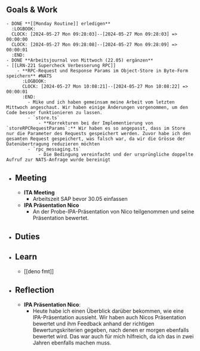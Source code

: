 ## Goals & Work
	- DONE **[[Monday Routine]] erledigen**
	  :LOGBOOK:
	  CLOCK: [2024-05-27 Mon 09:28:03]--[2024-05-27 Mon 09:28:03] =>  00:00:00
	  CLOCK: [2024-05-27 Mon 09:28:08]--[2024-05-27 Mon 09:28:09] =>  00:00:01
	  :END:
	- DONE **Arbeitsjournal von Mittwoch (22.05) ergänzen**
	- [[LRN-221 Supercheck Verbesserung RPC]]
		- **RPC-Request und Response Params im Object-Store in Byte-Form speichern** #NATS
		  :LOGBOOK:
		  CLOCK: [2024-05-27 Mon 10:08:21]--[2024-05-27 Mon 10:08:22] =>  00:00:01
		  :END:
			- Mike und ich haben gemeinsam meine Arbeit vom letzten Mittwoch angeschaut. Wir haben einige Änderungen vorgenommen, um den Code besser funktionieren zu lassen.
			- `store.ts`
				- **Korrekturen bei der Implementierung von `storeRPCRequestParams`:** Wir haben es so angepasst, dass im Store nur die Parameter des Requests gespeichert werden. Zuvor habe ich den gesamten Request gespeichert, was falsch war, da wir die Grösse der Datenübertragung reduzieren möchten
			- `rpc_messaging.ts`
				- Die Bedingung vereinfacht und der ursprüngliche doppelte Aufruf zur NATS-Anfrage wurde bereinigt
- ## Meeting
	- **ITA Meeting**
		- Arbeitszeit SAP bevor 30.05 einfassen
	- **IPA Präsentation Nico**
		- An der Probe-IPA-Präsentation von Nico teilgenommen und seine Präsentation bewertet.
- ## Duties
- ## Learn
	- [[deno fmt]]
- ## Reflection
	- **IPA Präsentation Nico**:
		- Heute habe ich einen Überblick darüber bekommen, wie eine IPA-Präsentation aussieht. Wir haben auch Nicos Präsentation bewertet und ihm Feedback anhand der richtigen Bewertungskriterien gegeben, nach denen er morgen ebenfalls bewertet wird. Das war auch für mich hilfreich, da ich das in zwei Jahren ebenfalls machen muss.